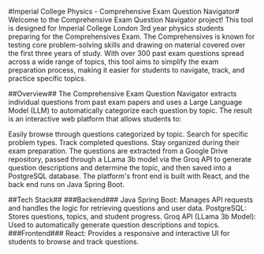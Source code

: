 #Imperial College Physics - Comprehensive Exam Question Navigator#
Welcome to the Comprehensive Exam Question Navigator project! This tool is designed for Imperial College London 3rd year physics students preparing for the Comprehensives Exam. The Comprehensives is known for testing core problem-solving skills and drawing on material covered over the first three years of study. With over 300 past exam questions spread across a wide range of topics, this tool aims to simplify the exam preparation process, making it easier for students to navigate, track, and practice specific topics.

##Overview##
The Comprehensive Exam Question Navigator extracts individual questions from past exam papers and uses a Large Language Model (LLM) to automatically categorize each question by topic. The result is an interactive web platform that allows students to:

Easily browse through questions categorized by topic.
Search for specific problem types.
Track completed questions.
Stay organized during their exam preparation.
The questions are extracted from a Google Drive repository, passed through a LLama 3b model via the Groq API to generate question descriptions and determine the topic, and then saved into a PostgreSQL database. The platform's front end is built with React, and the back end runs on Java Spring Boot.

##Tech Stack##
###Backend###
Java Spring Boot: Manages API requests and handles the logic for retrieving questions and user data.
PostgreSQL: Stores questions, topics, and student progress.
Groq API (LLama 3b Model): Used to automatically generate question descriptions and topics.
###Frontend###
React: Provides a responsive and interactive UI for students to browse and track questions.
